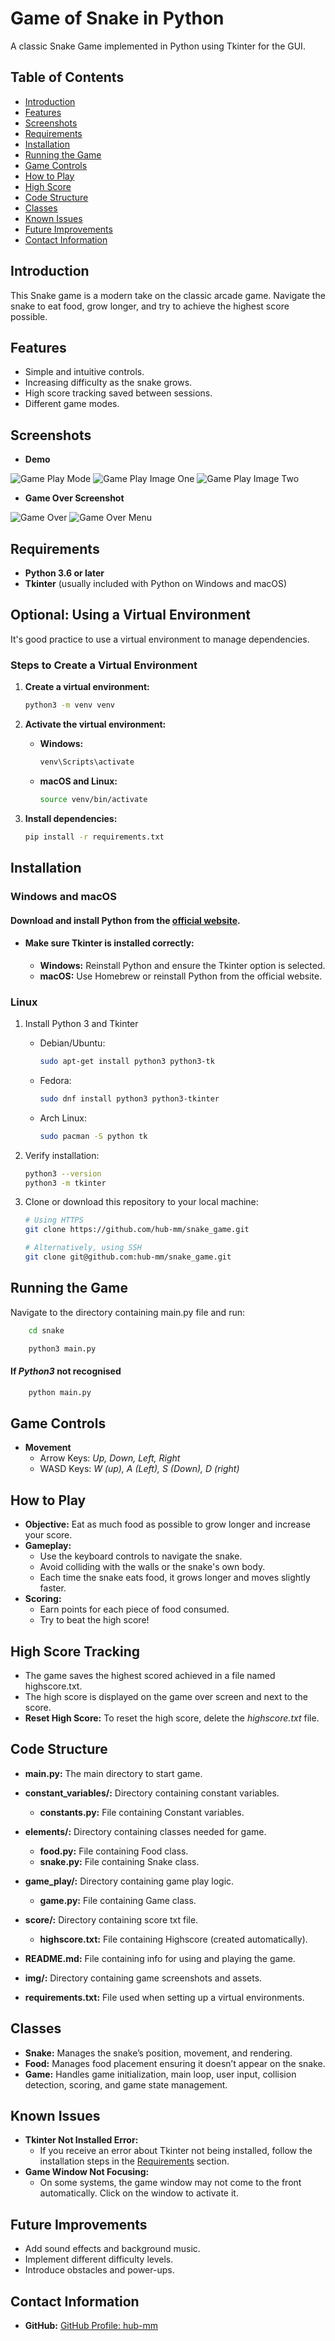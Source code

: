 # Game of Snake in Python
A classic Snake Game implemented in Python using Tkinter for the GUI.

## Table of Contents
- [Introduction](#introduction)
- [Features](#features)
- [Screenshots](#screenshots)
- [Requirements](#requirements)
- [Installation](#installation)
- [Running the Game](#running-the-game)
- [Game Controls](#game-controls)
- [How to Play](#how-to-play)
- [High Score](#high-score-tracking)
- [Code Structure](#code-structure)
- [Classes](#classes)
- [Known Issues](#known-issues)
- [Future Improvements](#future-improvements)
- [Contact Information](#contact-information)

## Introduction
This Snake game is a modern take on the classic arcade game.
Navigate the snake to eat food, grow longer, and try to achieve the highest score possible.

## Features
- Simple and intuitive controls.
- Increasing difficulty as the snake grows.
- High score tracking saved between sessions.
- Different game modes.

## Screenshots
- **Demo**


![Game Play Mode](./img/start_menu.png)
![Game Play Image One](./img/game_play_1.png)
![Game Play Image Two](./img/game_play_2.png)


- **Game Over Screenshot**

![Game Over](./img/game_over.png)
![Game Over Menu](./img/game_over_menu.png)

## Requirements
- **Python 3.6 or later**
- **Tkinter** (usually included with Python on Windows and macOS)

## Optional: Using a Virtual Environment

It's good practice to use a virtual environment to manage dependencies.

### Steps to Create a Virtual Environment

1. **Create a virtual environment:**
    ```bash
    python3 -m venv venv
    ```
2. **Activate the virtual environment:**
    - **Windows:**
        ```bash
        venv\Scripts\activate
        ```
    - **macOS and Linux:**
        ```bash
        source venv/bin/activate
        ```

3. **Install dependencies:**
    ```bash
    pip install -r requirements.txt
    ```

## Installation
### Windows and macOS
#### Download and install Python from the [official website](https://www.python.org/downloads/).

- #### **Make sure Tkinter is installed correctly:**
  - **Windows:** Reinstall Python and ensure the Tkinter option is selected.
  - **macOS:** Use Homebrew or reinstall Python from the official website.

### Linux
1. Install Python 3 and Tkinter
   - Debian/Ubuntu:
       ```bash
       sudo apt-get install python3 python3-tk
       ```
   - Fedora:
       ```bash
       sudo dnf install python3 python3-tkinter
       ```
   - Arch Linux:
       ```bash
       sudo pacman -S python tk
       ```
2. Verify installation:
    ```bash
    python3 --version
    python3 -m tkinter
    ```

3. Clone or download this repository to your local machine:
    ```bash
    # Using HTTPS
    git clone https://github.com/hub-mm/snake_game.git

    # Alternatively, using SSH
    git clone git@github.com:hub-mm/snake_game.git
    ```

## Running the Game
Navigate to the directory containing main.py file and run:
```bash
    cd snake
```

```bash
    python3 main.py
```
#### If *Python3* not recognised
```bash
    python main.py
```

## Game Controls
- **Movement**
    - Arrow Keys: *Up, Down, Left, Right*
    - WASD Keys: *W (up), A (Left), S (Down), D (right)*

## How to Play
- **Objective:** Eat as much food as possible to grow longer and increase your score.
- **Gameplay:**
  - Use the keyboard controls to navigate the snake.
  - Avoid colliding with the walls or the snake's own body.
  - Each time the snake eats food, it grows longer and moves slightly faster.
- **Scoring:**
  - Earn points for each piece of food consumed.
  - Try to beat the high score!

## High Score Tracking
- The game saves the highest scored achieved in a file named highscore.txt.
- The high score is displayed on the game over screen and next to the score.
- **Reset High Score:** To reset the high score, delete the *highscore.txt* file.

## Code Structure
- **main.py:** The main directory to start game.
- **constant_variables/:** Directory containing constant variables.
  - **constants.py:** File containing Constant variables.
- **elements/:** Directory containing classes needed for game.
  - **food.py:** File containing Food class.
  - **snake.py:** File containing Snake class.
- **game_play/:** Directory containing game play logic.
  - **game.py:** File containing Game class.
- **score/:** Directory containing score txt file.
  - **highscore.txt:** File containing Highscore (created automatically).


- **README.md:** File containing info for using and playing the game.
- **img/:** Directory containing game screenshots and assets.
- **requirements.txt:** File used when setting up a virtual environments.


## Classes
- **Snake:** Manages the snake’s position, movement, and rendering.
- **Food:** Manages food placement ensuring it doesn’t appear on the snake.
- **Game:** Handles game initialization, main loop, user input, collision detection, scoring, and game state management.

## Known Issues
- **Tkinter Not Installed Error:**
  - If you receive an error about Tkinter not being installed, 
    follow the installation steps in the [Requirements](#Requirements) section.
- **Game Window Not Focusing:**
  - On some systems, the game window may not come to the front automatically.
    Click on the window to activate it.

## Future Improvements
- Add sound effects and background music.
- Implement different difficulty levels.
- Introduce obstacles and power-ups.

## Contact Information
- **GitHub:** [GitHub Profile: hub-mm](https://github.com/hub-mm) 